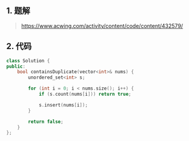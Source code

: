 ## 1. 题解
> https://www.acwing.com/activity/content/code/content/432579/

## 2. 代码
```c++
class Solution {
public:
    bool containsDuplicate(vector<int>& nums) {
        unordered_set<int> s;

        for (int i = 0; i < nums.size(); i++) {
            if (s.count(nums[i])) return true;

            s.insert(nums[i]);
        }

        return false;
    }
};
```